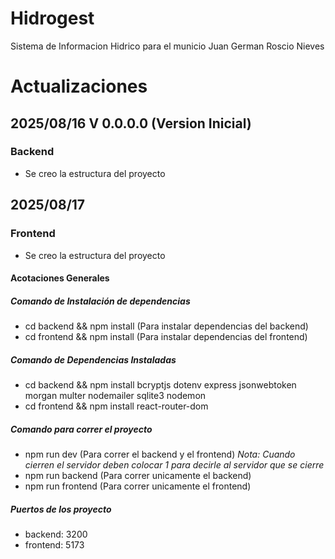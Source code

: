 # Hidrogest

Sistema de Informacion Hidrico para el municio Juan German Roscio Nieves

# Actualizaciones

## 2025/08/16 V 0.0.0.0 (Version Inicial)

### Backend 

- Se creo la estructura del proyecto
  
## 2025/08/17
  

### Frontend 

- Se creo la estructura del proyecto

#### Acotaciones Generales

##### _Comando de Instalación de dependencias_
- cd backend && npm install (Para instalar dependencias del backend)
- cd frontend && npm install (Para instalar dependencias del frontend)

##### _Comando de Dependencias Instaladas_

- cd backend && npm install  bcryptjs dotenv express jsonwebtoken morgan multer nodemailer sqlite3 nodemon
- cd frontend && npm install react-router-dom 

##### _Comando para correr el proyecto_
- npm run dev (Para correr el backend y el frontend) *Nota: Cuando cierren el servidor deben colocar 1 para decirle al servidor que se cierre*
- npm run backend (Para correr unicamente el backend)
- npm run frontend (Para correr unicamente el frontend)

##### _Puertos de los proyecto_

- backend: 3200
- frontend: 5173

